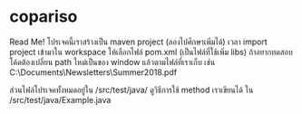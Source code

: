 # copariso

Read Me!
โปรเจคนี้เราสร้างเป็น maven project (ลองไปศึกษาเพิ่มได้)
เวลา import project เข้ามาใน workspace ให้เลือกไฟล์ pom.xml (เป็นไฟล์ที่ใช้เพิ่ม libs)
ถ้าอยากทดสอบโค้ดต้องเปลี่ยน path ใหม่เป็นของ window แล้วตามไฟล์ที่เราเก็บ เช่น C:\Documents\Newsletters\Summer2018.pdf

ส่วนไฟล์โปรเจคทั้งหมดอยู่ใน /src/test/java/
ดูวิธีการใช้ method เราเขียนได้ ใน /src/test/java/Example.java
